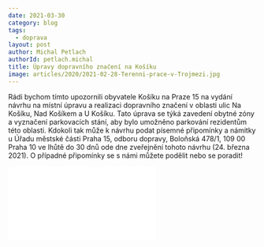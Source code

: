 ```yaml
---
date: 2021-03-30
category: blog
tags: 
  - doprava
layout: post
author: Michal Petlach
authorId: petlach.michal
title: Úpravy dopravního značení na Košíku
image: articles/2020/2021-02-28-Terenni-prace-v-Trojmezi.jpg
---
```



Rádi bychom tímto upozornili obyvatele Košíku na Praze 15 na  vydání návrhu na místní úpravu a realizaci dopravního značení v oblasti ulic Na Košíku, Nad Košíkem a U Košíku. Tato úprava se týká zavedení obytné zóny a vyznačení parkovacích stání, aby bylo umožněno parkování rezidentům této oblasti.
Kdokoli tak může k návrhu podat písemné připomínky a námitky u Úřadu městské části Praha 15, odboru dopravy, Boloňská 478/1, 109 00 Praha 10 ve lhůtě do 30 dnů ode dne zveřejnění tohoto návrhu (24. března 2021). 
O případné připomínky se s námi můžete podělit nebo se poradit!

![Dopravní značení](/assets/img/articles/2020/2021-03-Dopravni-znaceni-Kosik.pdf)
